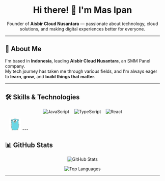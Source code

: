 <h1 align="center">Hi there! 👋 I'm Mas Ipan</h1>

<p align="center">
  Founder of <b>Aisbir Cloud Nusantara</b> — passionate about technology, cloud solutions, and making digital experiences better for everyone.
</p>

---

## 📌 About Me

I'm based in **Indonesia**, leading **Aisbir Cloud Nusantara**, an SMM Panel company.  
My tech journey has taken me through various fields, and I'm always eager to **learn**, **grow**, and **build things that matter**.

---

## 🛠️ Skills & Technologies

<p align="center">
  <img src="https://cdn.jsdelivr.net/gh/devicons/devicon/icons/javascript/javascript-original.svg" height="40" alt="JavaScript" />
  &nbsp;&nbsp;
  <img src="https://cdn.jsdelivr.net/gh/devicons/devicon/icons/typescript/typescript-original.svg" height="40" alt="TypeScript" />
  &nbsp;&nbsp;
  <img src="https://cdn.jsdelivr.net/gh/devicons/devicon/icons/react/react-original.svg" height="40" alt="React" />
</p>
  &nbsp;&nbsp;
    <img src="https://raw.githubusercontent.com/devicons/devicon/54cfe13ac10eaa1ef817a343ab0a9437eb3c2e08/icons/go/go-original.svg" height="40" alt="JavaScript" />
---

## 📊 GitHub Stats

<p align="center">
  <img src="https://github-readme-stats.vercel.app/api?username=promptdrake&show_icons=true&theme=radical" alt="GitHub Stats" />
</p>

<p align="center">
  <img src="https://github-readme-stats.vercel.app/api/top-langs?username=promptdrake&locale=en&hide_title=false&layout=compact&card_width=320&langs_count=5&theme=dracula&hide_border=false&order=2" alt="Top Languages" />
</p>

---
